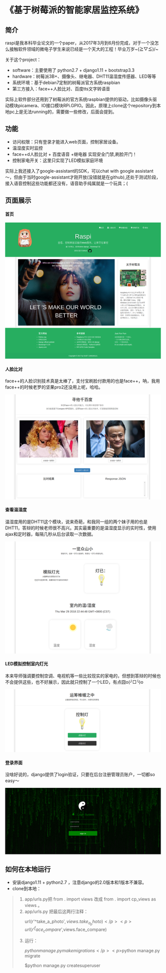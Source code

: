 # 《基于树莓派的智能家居监控系统》

## 简介
raspi是我本科毕业论文的一个paper，从2017年3月到6月份完成，对于一个没怎么接触软件领域的微电子学生来说已经是一个天大的工程！毕业万岁~\(≧▽≦)/~

关于这个project：
- software：主要使用了 python2.7 + django1.11 + bootstrap3.3 
- hardware：树莓派3B+、摄像头、继电器、DHT11温湿度传感器、LED等等
- 系统环境：基于debian7定制的树莓派官方系统raspbian
- 第三方接入：face++人脸比对、百度tts文字转语音

实际上软件部分还用到了树莓派的官方系统raspbian提供的驱动，比如摄像头驱动模块picamera、IO接口模块RPi.GPIO。因此，原理上clone这个repository到本地pc上是无法running的，需要做一些修改，后面会提到。

## 功能
- 访问权限：只有登录才能进入web页面，控制家居设备。
- 温湿度实时监控
- face++d人脸比对 + 百度语音 +继电器 实现安全门禁,刷脸开门！
- 控制家电开关：这里只实现了LED模拟家庭环境

实际上我还接入了google-assistant的SDK，可以chat with google assistant～，但由于当时google-assistant才刚开放(没错就是在github),还处于测试阶段，接入语音控制这些功能都还没有，语音助手纯属就是一个玩具；(


## 页面展示
#### 首页
![home](app/static/img/home.png)
#### 人脸比对
face++的人脸识别技术真是太棒了，支付宝刷脸付款用的也是face++，呐，我用face++的时候老罗的坚果pro2还没用上呢，哈哈。

![face](app/static/img/face.png)
#### 查看温湿度
温湿度用的是DHT11这个模块，说来奇葩，和我同一组的两个妹子用的也是DHT11，答辩的时候老师很不高兴。其实最重要的是温湿度显示的实时性，使用ajax和定时器，每隔几秒从后台读取一次数据。

![look](app/static/img/look.png)
#### LED模拟控制室内灯光
本来导师强调要控制空调、电视机等一些比较现实的家电的，但想到答辩的时候也不会提供这些，也不好展示，因此就只控制了一个LED，有点囧o(╯□╰)o

![LED](app/static/img/control.png)
#### 登录界面
没啥好说的，django提供了login验证，只要在后台注册管理员账户，一切都so easy～

![login](app/static/img/login.png)


## 如何在本地运行
- 安装django1.11 + python2.7 ，注意django的2.0版本和1版本不兼容。
- clone到本地：
> 1. app/urls.py把 from . import views 改成 from . import cp_views as views 。  
> 2. app/urls.py 把最后这两行注释：
    <p>url(r'^take_a_photo$',views.take_a_photo)</p>
    <p>url(r'^face_compare$',views.face_compare)</p>
> 3. 运行：
    <p>$python manage.py makemigrations</p>
    <p>$python manage.py migrate</p>
    <p>$python manage.py createsuperuser</p>





